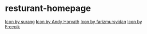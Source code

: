 # resturant-homepage
<a href="https://www.freepik.com/icon/fish_2916600#fromView=search&page=4&position=36&uuid=8ddd54af-9ec2-4503-a493-01e53bd341e9">Icon by surang</a>
<a href="https://www.freepik.com/icon/room-service_4880605#fromView=search&page=5&position=13&uuid=4b81608a-c66d-44ed-87c0-01d5b1df1423">Icon by Andy Horvath</a>
<a href="https://www.freepik.com/icon/cutlery_11209688#fromView=search&page=4&position=32&uuid=5388ba77-ee97-42aa-883f-a6c8d3cebe99">Icon by farizmursyidan</a>
<a href="https://www.freepik.com/icon/healthy-food_1147883#fromView=search&page=4&position=5&uuid=1c4096c5-4996-4e8c-a8f6-6857d2589db3">Icon by Freepik</a>
